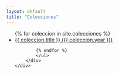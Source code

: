```yaml
---
layout: default
title: "Colecciones"
---
```

<main>
	<div class="section">
		<div class="container">
			<ul>
			{% for coleccion in site.colecciones %}
			<li><a class="has-text-link" href="{{ coleccion.url | prepend: site.baseurl }}">{{ coleccion.title }} ({{ coleccion.year }})</a></li>

			{% endfor %} 
			</ul>
		</div>
	</div>
</main>

